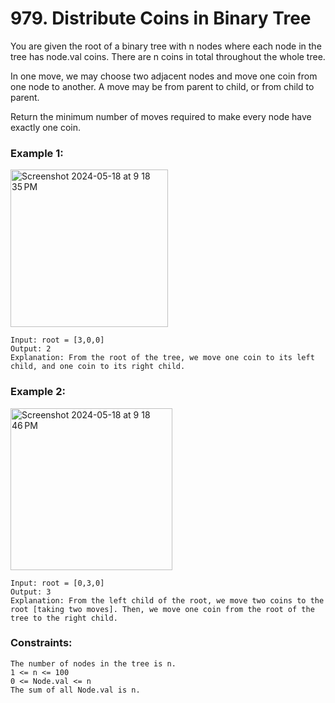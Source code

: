 # 979. Distribute Coins in Binary Tree

You are given the root of a binary tree with n nodes where each node in the tree has node.val coins. There are n coins in total throughout the whole tree.

In one move, we may choose two adjacent nodes and move one coin from one node to another. A move may be from parent to child, or from child to parent.

Return the minimum number of moves required to make every node have exactly one coin.

 

### Example 1:
<img width="252" alt="Screenshot 2024-05-18 at 9 18 35 PM" src="https://github.com/Alisherka7/LeetCode/assets/38793933/8c2ad212-ea50-4faf-99de-afa5343cc369">

```
Input: root = [3,0,0]
Output: 2
Explanation: From the root of the tree, we move one coin to its left child, and one coin to its right child.
```
### Example 2:
<img width="259" alt="Screenshot 2024-05-18 at 9 18 46 PM" src="https://github.com/Alisherka7/LeetCode/assets/38793933/f39792db-2190-43d7-a93a-99ba35f4a3b5">

```
Input: root = [0,3,0]
Output: 3
Explanation: From the left child of the root, we move two coins to the root [taking two moves]. Then, we move one coin from the root of the tree to the right child.
```
 

### Constraints:
```
The number of nodes in the tree is n.
1 <= n <= 100
0 <= Node.val <= n
The sum of all Node.val is n.
```
